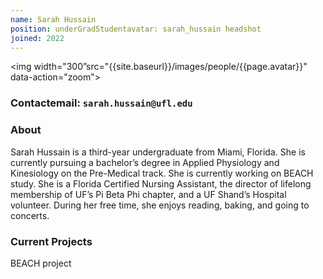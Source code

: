 ```yaml
---
name: Sarah Hussain
position: underGradStudentavatar: sarah_hussain headshot
joined: 2022
---
```

<img width="300”src="{{site.baseurl}}/images/people/{{page.avatar}}" data-action="zoom">

### Contactemail: `sarah.hussain@ufl.edu` <br>


### About

Sarah Hussain is a third-year undergraduate from Miami, Florida. She is currently pursuing a bachelor’s degree in Applied Physiology and Kinesiology on the Pre-Medical track. She is currently working on BEACH study. She is a Florida Certified Nursing Assistant, the director of lifelong membership of UF’s Pi Beta Phi chapter, and a UF Shand’s Hospital volunteer. During her free time, she enjoys reading, baking, and going to concerts.

### Current Projects
BEACH project
